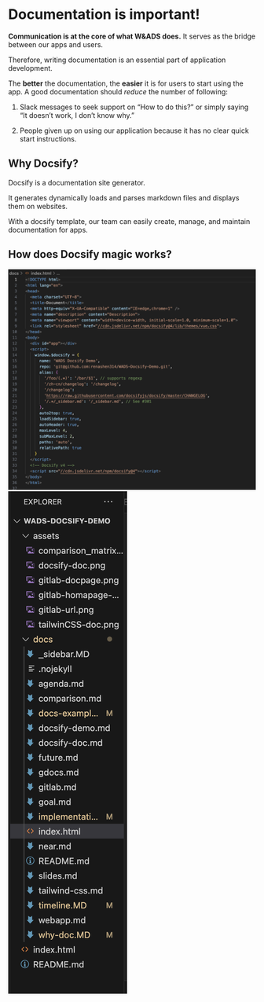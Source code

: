 # Documentation is important!
**Communication is at the core of what W&ADS does.** It serves as the bridge between our apps and users.

Therefore, writing documentation is an essential part of application development. 

The **better** the documentation, the **easier** it is for users to start using the app. 
A good documentation should *reduce* the number of following:

1. Slack messages to seek support on “How to do this?” or simply saying “It doesn’t work, I don’t know why.”

2. People given up on using our application because it has no clear quick start instructions.

## Why Docsify?
Docsify is a documentation site generator.

It generates dynamically loads and parses markdown files and displays them on websites.

With a docsify template, our team can easily create, manage, and maintain documentation for apps.

## How does Docsify magic works?
![doscify index file](../assets/docsify-index.png)
![folder hierarchy](../assets/folder-hierarchy.png)

